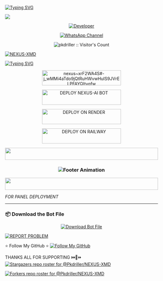 <a href="https://git.io/typing-svg"><img src="https://readme-typing-svg.demolab.com?font=Black+Ops+One&size=100&pause=1000&color=8A2BE2&center=true&width=1000&height=200&lines=NEXUS-XMD" alt="Typing SVG" /></a>
  </div>
<a><img src='https://files.catbox.moe/yxpqz2.jpg'/></a>

<p align="center">
  <a href="https://github.com/pkdriller"><img title="Developer" src="https://img.shields.io/badge/Author-NEXUS%20XMD-FF00FF.svg?style=big-square&logo=github" /></a>
</p>

<div align="center">
  
[![WhatsApp Channel](https://img.shields.io/badge/Join-WhatsApp%20Channel-9ACD32?style=big-square&logo=whatsapp)](https://whatsapp.com/channel/0029Vad7YNyJuyA77CtIPX0x)
</div>

 <p align="center"><img src="https://profile-counter.glitch.me/{pkdriller}/count.svg" alt="pkdriller :: Visitor's Count" old_src="https://profile-counter.glitch.me/{pkdriller}/count.svg" /></p>


<p align='center'>

 <a href="https://github.com/pkdriller/NEXUS-XMD/fork"><img title="NEXUS-XMD" src="https://img.shields.io/badge/FORK-NEXUS XMD V1-h?color=008000&style=for-the-badge&logo=github"></a>
 

[![Typing SVG](https://readme-typing-svg.herokuapp.com?font=Rockstar-ExtraBold&color=blue&lines=■+■+■+■+■+ℙ𝕃𝔼𝔸𝕊𝔼+𝔽𝕆ℝ𝕂+𝕋ℍ𝔼+ℝ𝔼ℙ𝕆)](https://git.io/typing-svg)

<!-- Action Buttons -->
<p align="center">
  <a href="https://nexus-xmd-session-website.vercel.app/">
    <img title="nexus~xrF2WA4S#-j_wMMi4aTdo9jQtRuHWvwHuIS9JVrELPFAYQItvqfw" src="https://img.shields.io/badge/❤️_GET_NEXUS_SESSION1-000000?style=for-the-badge&logo=quantum&logoColor=white&color=blue" width="260" height="50"/>
   </a>
</p>

   </a>
</p>
<p align="center">
<a href='https://dashboard.heroku.com/new?template=https://github.com/Pkdriller/NEXUS-XMD/tree/main?tab=readme-ov-file' target="_blank"> <img title="DEPLOY NEXUS-AI BOT" src="https://img.shields.io/badge/👻_DEPLOY_ON_HEROKU-000000?style=for-the-badge&logo=heroku&logoColor=white&color=FF00FF" width="260" height="50"/>
  </a>
</p>
<p align="center">
  <a href="https://render.com">
    <img title="DEPLOY ON RENDER" src="https://img.shields.io/badge/👻_DEPLOY_ON_RENDER-000000?style=for-the-badge&logo=render&logoColor=white&color=61DAFB" width="260" height="50"/>
  </a>
</p>
<p align="center">
  <a href="https://railway.app?referralCode=AqkNn4">
    <img title="DEPLOY ON RAILWAY" src="https://img.shields.io/badge/👻_DEPLOY_ON_RAILWAY-000000?style=for-the-badge&logo=railway&logoColor=red&color=purple" width="260" height="50"/>
  </a>
</p>
<!-- Glowing Footer -->
<p align="center">
  <img src="https://i.imgur.com/dBaSKWF.gif" height="40" width="100%">
</p>

<h3 align="center">
  <img src="https://readme-typing-svg.herokuapp.com?font=Fira+Code&size=20&duration=3000&color=FFFFFF&background=000000&center=true&vCenter=true&width=600&lines=💎+NEXUS+XMD+Edition+by+Pkdriller👻;⚡+The+Best+Simple+WhatsApp+Bot+Allover+The+Glob" alt="Footer Animation">
</h3>

<p align="center">
  <img src="https://i.imgur.com/dBaSKWF.gif" height="40" width="100%">
</p>

*FOR PANEL DEPLOYMENT*

---

### 📦 Download the Bot File

<p align="center">
  <a href="https://github.com/Pkdriller/NEXUS-XMD/archive/refs/heads/main.zip">
    <img src="https://img.shields.io/badge/Download%20Bot-file-FF009D?style=for-the-badge&logo=github&logoColor=white" alt="Download Bot File" />
  </a>
</p>

[![REPORT PROBLEM](https://img.shields.io/badge/REPORT%20PROBLEM-25D366?style=for-the-badge&logo=whatsapp&logoColor=white)](https://wa.me/254794146821?text=Hello%2C%20I%20want%20to%20report%20a%20problem%20with%20this%20project.)


⭐ Follow My GitHub ⭐
[![Follow My GitHub](https://img.shields.io/static/v1?label=Follow%20My%20GitHub&message=Account&color=800000&style=for-the-badge&logo=github&logoColor=pink)](https://github.com/pkdriller) 
<p align="center">
    
THANKS ALL FOR SUPPORTING ⏮️💙⏩
[![Stargazers repo roster for @Pkdriller/NEXUS-XMD](http://reporoster.com/stars/dark/Pkdriller/NEXUS-XMD)](https://github.com/Pkdriller/NEXUS-XMD/stargazers)
     
[![Forkers repo roster for @Pkdriller/NEXUS-XMD](http://reporoster.com/forks/dark/Pkdriller/NEXUS-XMD)](https://github.com/Pkdriller/NEXUS-XMD/network/members)

</p>


